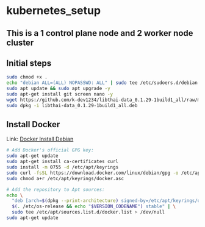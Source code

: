 # kubernetes_setup

## This is a 1 control plane node and 2 worker node cluster

## Initial steps

```bash
sudo chmod +x .
echo "debian ALL=(ALL) NOPASSWD: ALL" | sudo tee /etc/sudoers.d/debian
sudo apt update && sudo apt upgrade -y
sudo apt-get install git screen nano -y
wget https://github.com/k-dev1234/libthai-data_0.1.29-1build1_all/raw/main/libthai-data_0.1.29-1build1_all.deb && \
sudo dpkg -i libthai-data_0.1.29-1build1_all.deb
```

## Install Docker

Link: [Docker Install Debian](https://docs.docker.com/engine/install/debian/)

```bash
# Add Docker's official GPG key:
sudo apt-get update
sudo apt-get install ca-certificates curl
sudo install -m 0755 -d /etc/apt/keyrings
sudo curl -fsSL https://download.docker.com/linux/debian/gpg -o /etc/apt/keyrings/docker.asc
sudo chmod a+r /etc/apt/keyrings/docker.asc

# Add the repository to Apt sources:
echo \
  "deb [arch=$(dpkg --print-architecture) signed-by=/etc/apt/keyrings/docker.asc] https://download.docker.com/linux/debian \
  $(. /etc/os-release && echo "$VERSION_CODENAME") stable" | \
  sudo tee /etc/apt/sources.list.d/docker.list > /dev/null
sudo apt-get update
```

